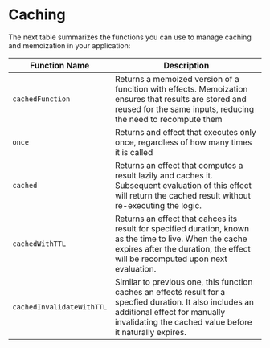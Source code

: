  Caching
========

The next table summarizes the functions you can use to manage caching and memoization in your application:

| Function Name | Description |
|---------------|--------------|
|`cachedFunction`| Returns a memoized version of a funcition with effects. Memoization ensures that results are stored and reused for the same inputs, reducing the need to recompute them|
|`once`| Returns and effect that executes only once, regardless of how many times it is called|
|`cached`| Returns an effect that computes a result lazily and caches it. Subsequent evaluation of this effect will return the cached result without re-executing the logic.|
|`cachedWithTTL`| Returns an effect that cahces its result for specified duration, known as the time to live. When the cache expires after the duration, the effect will be recomputed upon next evaluation.|
|`cachedInvalidateWithTTL`| Similar to previous one, this function caches an effectś result for a specfied duration. It also includes an additional effect for manually invalidating the cached value before it naturally expires. |
